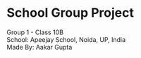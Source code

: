 # School Group Project
Group 1 - Class 10B<br/>
School: Apeejay School, Noida, UP, India<br/>
Made By: Aakar Gupta
